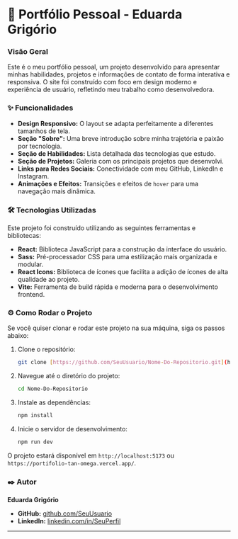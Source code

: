 # 🚀 Portfólio Pessoal - Eduarda Grigório

### Visão Geral

Este é o meu portfólio pessoal, um projeto desenvolvido para apresentar minhas habilidades, projetos e informações de contato de forma interativa e responsiva. O site foi construído com foco em design moderno e experiência de usuário, refletindo meu trabalho como desenvolvedora.

### ✨ Funcionalidades

* **Design Responsivo:** O layout se adapta perfeitamente a diferentes tamanhos de tela.
* **Seção "Sobre":** Uma breve introdução sobre minha trajetória e paixão por tecnologia.
* **Seção de Habilidades:** Lista detalhada das tecnologias que estudo.
* **Seção de Projetos:** Galeria com os principais projetos que desenvolvi.
* **Links para Redes Sociais:** Conectividade com meu GitHub, LinkedIn e Instagram.
* **Animações e Efeitos:** Transições e efeitos de `hover` para uma navegação mais dinâmica.

### 🛠️ Tecnologias Utilizadas

Este projeto foi construído utilizando as seguintes ferramentas e bibliotecas:

* **React:** Biblioteca JavaScript para a construção da interface do usuário.
* **Sass:** Pré-processador CSS para uma estilização mais organizada e modular.
* **React Icons:** Biblioteca de ícones que facilita a adição de ícones de alta qualidade ao projeto.
* **Vite:** Ferramenta de build rápida e moderna para o desenvolvimento frontend.

### ⚙️ Como Rodar o Projeto

Se você quiser clonar e rodar este projeto na sua máquina, siga os passos abaixo:

1.  Clone o repositório:
    ```bash
    git clone [https://github.com/SeuUsuario/Nome-Do-Repositorio.git](https://github.com/EduardaGrigorio3/Portifolio.git)
    
2.  Navegue até o diretório do projeto:
    ```bash
    cd Nome-Do-Repositorio
    ```
3.  Instale as dependências:
    ```bash
    npm install
    ```
4.  Inicie o servidor de desenvolvimento:
    ```bash
    npm run dev
    ```

O projeto estará disponível em `http://localhost:5173` ou `https://portifolio-tan-omega.vercel.app/`.

### ✒️ Autor

**Eduarda Grigório**

* **GitHub:** [github.com/SeuUsuario](https://github.com/EduardaGrigorio3)
* **LinkedIn:** [linkedin.com/in/SeuPerfil](https://www.linkedin.com/in/eduardagrig%C3%B3rio)

---

